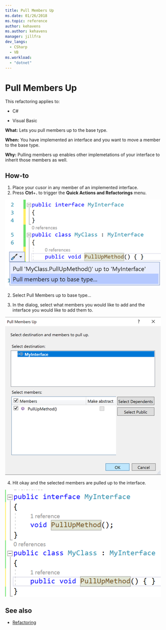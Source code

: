 ```yaml
---
title: Pull Members Up
ms.date: 01/26/2018
ms.topic: reference
author: kehavens
ms.author: kehavens
manager: jillfra
dev_langs:
  - CSharp
  - VB
ms.workload:
  - "dotnet"
---
```

# Pull Members Up

This refactoring applies to:

- C#

- Visual Basic

**What:** Lets you pull members up to the base type.

**When:** You have implemented an interface and you want to move a member to the base type.

**Why:** Pulling members up enables other implemetations of your interface to inherit those members as well.

## How-to

1. Place your cusor in any member of an implemented interface.
2. Press **Ctrl**+**.** to trigger the **Quick Actions and Refactorings** menu.

![Pull Members up](media/pull-members-up.png)

2. Select Pull Members up to base type...

3. In the dialog, select what members you would like to add and the interface you would like to add them to.

![Pull Member up](media/pull-members-up-dialog.png)

4. Hit okay and the selected members are pulled up to the interface.

![Pull Member up completed](media/pull-members-up-completed.png)

## See also

- [Refactoring](../refactoring-in-visual-studio.md)
